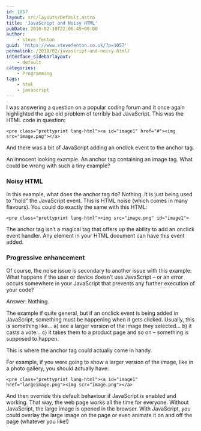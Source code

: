 ```yaml
---
id: 1057
layout: src/layouts/Default.astro
title: 'JavaScript and Noisy HTML'
pubDate: 2010-02-10T22:06:45+00:00
author:
    - steve-fenton
guid: 'https://www.stevefenton.co.uk/?p=1057'
permalink: /2010/02/javascript-and-noisy-html/
interface_sidebarlayout:
    - default
categories:
    - Programming
tags:
    - html
    - javascript
---
```


I was answering a question on a popular coding forum and it once again highlighted the age old problem of terribly bad JavaScript. This was the HTML code in question:

```
<pre class="prettyprint lang-html"><a id="image1" href="#"><img src="image.png"></a>
```

And there was a bit of JavaScript adding an onclick event to the anchor tag.

An innocent looking example. An anchor tag containing an image tag. What could be wrong with such a tiny example?

### Noisy HTML

In this example, what does the anchor tag do? Nothing. It is just being used to “hold” the JavaScript event. This is HTML noise (which comes in many flavours). You could do exactly the same with this HTML:

```
<pre class="prettyprint lang-html"><img src="image.png" id="image1">
```

The anchor tag isn’t a magical tag that offers up the ability to add an onclick event handler. Any element in your HTML document can have this event added.

### Progressive enhancement

Of course, the noise issue is secondary to another issue with this example: What happens if the user or device doesn’t use JavaScript – or an error occurs somewhere in your JavaScript that prevents any further execution of your code?

Answer: Nothing.

The example if quite general, but if an onclick event is being added in JavaScript, something must be happening when it gets clicked. Usually, this is something like… a) see a larger version of the image they selected… b) it casts a vote… c) it takes them to a product page and so on – something is supposed to happen.

This is where the anchor tag could actually come in handy.

For example, if you were going to show a larger version of the image, like in a photo gallery, you should actually have:

```
<pre class="prettyprint lang-html"><a id="image1" href="largeimage.png"><img scr="image.png"></a>
```

And then override this default behaviour if JavaScript is enabled and working. That way, the web page works all the time for everyone. Without JavaScript, the large image is opened in the browser. With JavaScript, you could overlay the large image on the page or even animate it on and off the page (whatever you like!)